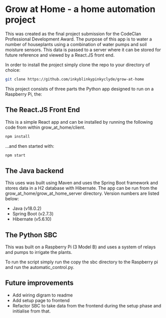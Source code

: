 # Grow at Home - a home automation project

This was created as the final project submission for the CodeClan Professional Development Award. The purpose of this app is to water a number of houseplants using a combination of water pumps and soil moisture sensors. This data is passed to a server where it can be stored for future reference and viewed by a React.JS front end.

In order to install the project simply clone the repo to your directory of choice:

```bash
git clone https://github.com/inkyblinkypinkyclyde/grow-at-home
```


This project consists of three parts the Python app designed to run on a Raspberry Pi, the:

## The React.JS Front End

This is a simple React app and can be installed by running the following code from within grow_at_home/client.

```bash
npm install
```

...and then started with:

```bash
npm start
```

## The Java backend

This uses was built using Maven and uses the Spring Boot framework and stores data in a H2 database with Hibernate. The app can be run from the grow_at_home/grow_at_home_server directory. Version numbers are listed below:
* Java (v18.0.2)
* Spring Boot (v2.7.3)
* Hibernate (v5.6.10)

## The Python SBC

This was built on a Raspberry Pi (3 Model B) and uses a system of relays and pumps to irrigate the plants.

To run the script simply run the copy the sbc directory to the Raspberry pi and run the automatic_control.py.


## Future improvements
* Add wiring digram to readme
* Add setup page to frontend
* Refactor SBC to take data from the frontend during the setup phase and initialise from that.

